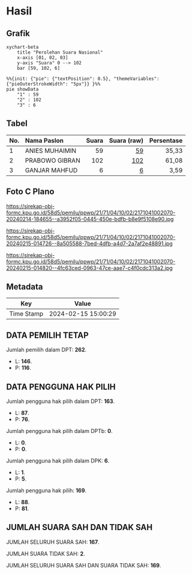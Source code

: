 # Hasil

## Grafik

```mermaid
xychart-beta
    title "Perolehan Suara Nasional"
    x-axis [01, 02, 03]
    y-axis "Suara" 0 --> 102
    bar [59, 102, 6]
```

```mermaid
%%{init: {"pie": {"textPosition": 0.5}, "themeVariables": {"pieOuterStrokeWidth": "5px"}} }%%
pie showData
    "1" : 59
    "2" : 102
    "3" : 6
```

## Tabel

| No. | Nama Paslon    | Suara | Suara (raw) | Persentase |
|:--- |:-------------- | -----:| -----------:| ----------:|
| 1   | ANIES MUHAIMIN | 59    | [59][p-1]   | 35,33      |
| 2   | PRABOWO GIBRAN | 102   | [102][p-2]  | 61,08      |
| 3   | GANJAR MAHFUD  | 6     | [6][p-3]    | 3,59       |


[p-1]: https://github.com/gigit-pemilu/pemilu-2024/blob/main/pilpres/hitung-suara/sub/21-kepulauan-riau/sub/71-kota-batam/sub/04-nongsa/sub/1002-batu-besar/sub/070-tps/sub/paslon-1.txt
[p-2]: https://github.com/gigit-pemilu/pemilu-2024/blob/main/pilpres/hitung-suara/sub/21-kepulauan-riau/sub/71-kota-batam/sub/04-nongsa/sub/1002-batu-besar/sub/070-tps/sub/paslon-2.txt
[p-3]: https://github.com/gigit-pemilu/pemilu-2024/blob/main/pilpres/hitung-suara/sub/21-kepulauan-riau/sub/71-kota-batam/sub/04-nongsa/sub/1002-batu-besar/sub/070-tps/sub/paslon-3.txt

## Foto C Plano

https://sirekap-obj-formc.kpu.go.id/58d5/pemilu/ppwp/21/71/04/10/02/2171041002070-20240214-184655--a3952f05-0445-450e-bdfb-b8e9f5108e90.jpg

https://sirekap-obj-formc.kpu.go.id/58d5/pemilu/ppwp/21/71/04/10/02/2171041002070-20240215-014726--8a505588-7bed-4dfb-a4d7-2a7af2e48891.jpg

https://sirekap-obj-formc.kpu.go.id/58d5/pemilu/ppwp/21/71/04/10/02/2171041002070-20240215-014820--4fc63ced-0963-47ce-aae7-c4f0cdc313a2.jpg


## Metadata

| Key        | Value               |
| ---------- | ------------------- |
| Time Stamp | 2024-02-15 15:00:29 |


## DATA PEMILIH TETAP

Jumlah pemilih dalam DPT: **262**.
 * L: **146**.
 * P: **116**.

## DATA PENGGUNA HAK PILIH

Jumlah pengguna hak pilih dalam DPT: **163**.
 * L: **87**.
 * P: **76**.

Jumlah pengguna hak pilih dalam DPTb: **0**.
 * L: **0**.
 * P: **0**.

Jumlah pengguna hak pilih dalam DPK: **6**.
 * L: **1**.
 * P: **5**.

Jumlah pengguna hak pilih: **169**.
 * L: **88**.
 * P: **81**.

## JUMLAH SUARA SAH DAN TIDAK SAH

JUMLAH SELURUH SUARA SAH: **167**.

JUMLAH SUARA TIDAK SAH: **2**.

JUMLAH SELURUH SUARA SAH DAN SUARA TIDAK SAH: **169**.


